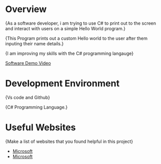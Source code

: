 # Overview

{As a software developer, i am trying to use C# to print out to the screen and interact with users on a simple Hello World program.}

{This Program prints out a custom Hello world to the user after them inputing their name details.}

{I am improving my skills with the C# programming langauge}


[Software Demo Video](https://www.loom.com/share/d82ea2d4c7dd4b63a60b06dcea2db556?sid=9046baa5-8f1f-4a52-b975-c27a429be697)

# Development Environment

{Vs code and Github}

{C# Programming Language.}

# Useful Websites

{Make a list of websites that you found helpful in this project}
* [Microsoft](https://learn.microsoft.com/en-us/visualstudio/get-started/csharp/tutorial-console?view=vs-2022)
* [Microsoft](https://learn.microsoft.com/en-us/training/modules/csharp-write-first/)
